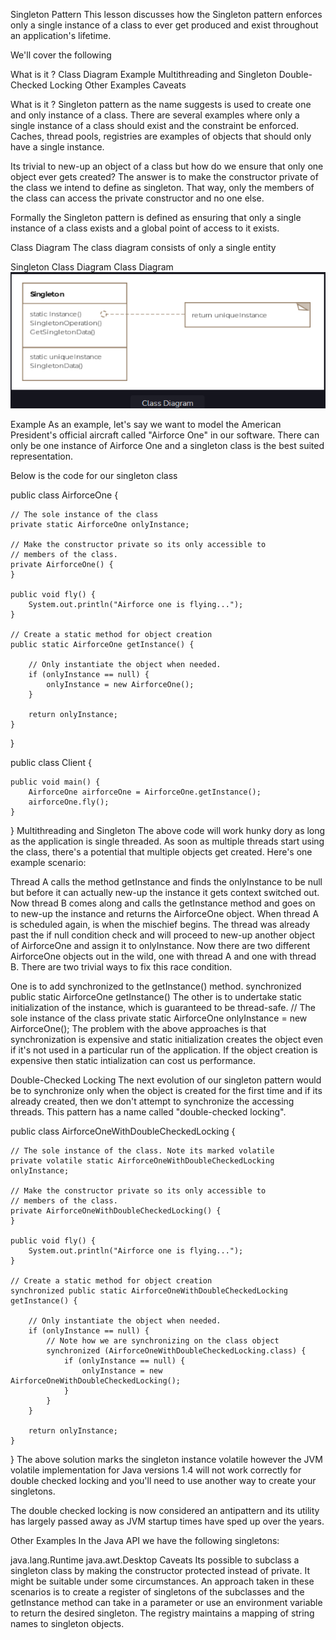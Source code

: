 Singleton Pattern
This lesson discusses how the Singleton pattern enforces only a single instance of a class to ever get produced and
exist throughout an application's lifetime.

We'll cover the following

What is it ?
Class Diagram
Example
Multithreading and Singleton
Double-Checked Locking
Other Examples
Caveats

What is it ?
Singleton pattern as the name suggests is used to create one and only instance of a class. There are several examples
where only a single instance of a class
should exist and the constraint be enforced. Caches, thread pools, registries are examples of objects that should only
have a single instance.

Its trivial to new-up an object of a class but how do we ensure that only one object ever gets created? The answer is to
make the constructor private of the
class we intend to define as singleton. That way, only the members of the class can access the private constructor and
no one else.

Formally the Singleton pattern is defined as ensuring that only a single instance of a class exists and a global point
of access to it exists.

Class Diagram
The class diagram consists of only a single entity

Singleton
Class Diagram
Class Diagram
![img.png](singletonPattern.png)

Example
As an example, let's say we want to model the American President's official aircraft called "Airforce One" in our
software. There can only be one instance of
Airforce One and a singleton class is the best suited representation.

Below is the code for our singleton class

public class AirforceOne {

    // The sole instance of the class
    private static AirforceOne onlyInstance;

    // Make the constructor private so its only accessible to
    // members of the class.
    private AirforceOne() {
    }

    public void fly() {
        System.out.println("Airforce one is flying...");
    }

    // Create a static method for object creation
    public static AirforceOne getInstance() {

        // Only instantiate the object when needed.
        if (onlyInstance == null) {
            onlyInstance = new AirforceOne();
        }

        return onlyInstance;
    }

}

public class Client {

    public void main() {
        AirforceOne airforceOne = AirforceOne.getInstance();
        airforceOne.fly();
    }

}
Multithreading and Singleton
The above code will work hunky dory as long as the application is single threaded. As soon as multiple threads start
using the class, there's a potential that
multiple objects get created. Here's one example scenario:

Thread A calls the method getInstance and finds the onlyInstance to be null but before it can actually new-up the
instance it gets context switched out.
Now thread B comes along and calls the getInstance method and goes on to new-up the instance and returns the AirforceOne
object.
When thread A is scheduled again, is when the mischief begins. The thread was already past the if null condition check
and will proceed to new-up another
object of AirforceOne and assign it to onlyInstance. Now there are two different AirforceOne objects out in the wild,
one with thread A and one with thread B.
There are two trivial ways to fix this race condition.

One is to add synchronized to the getInstance() method.
synchronized public static AirforceOne getInstance()
The other is to undertake static initialization of the instance, which is guaranteed to be thread-safe.
// The sole instance of the class
private static AirforceOne onlyInstance = new AirforceOne();
The problem with the above approaches is that synchronization is expensive and static initialization creates the object
even if it's not used in a particular
run of the application. If the object creation is expensive then static intialization can cost us performance.

Double-Checked Locking
The next evolution of our singleton pattern would be to synchronize only when the object is created for the first time
and if its already created, then we
don't attempt to synchronize the accessing threads. This pattern has a name called "double-checked locking".

public class AirforceOneWithDoubleCheckedLocking {

    // The sole instance of the class. Note its marked volatile
    private volatile static AirforceOneWithDoubleCheckedLocking onlyInstance;

    // Make the constructor private so its only accessible to
    // members of the class.
    private AirforceOneWithDoubleCheckedLocking() {
    }

    public void fly() {
        System.out.println("Airforce one is flying...");
    }

    // Create a static method for object creation
    synchronized public static AirforceOneWithDoubleCheckedLocking getInstance() {

        // Only instantiate the object when needed.
        if (onlyInstance == null) {
            // Note how we are synchronizing on the class object
            synchronized (AirforceOneWithDoubleCheckedLocking.class) {
                if (onlyInstance == null) {
                    onlyInstance = new AirforceOneWithDoubleCheckedLocking();
                }
            }
        }

        return onlyInstance;
    }

}
The above solution marks the singleton instance volatile however the JVM volatile implementation for Java versions 1.4
will not work correctly for double
checked locking and you'll need to use another way to create your singletons.

The double checked locking is now considered an antipattern and its utility has largely passed away as JVM startup times
have sped up over the years.

Other Examples
In the Java API we have the following singletons:

java.lang.Runtime
java.awt.Desktop
Caveats
Its possible to subclass a singleton class by making the constructor protected instead of private. It might be suitable
under some circumstances. An approach
taken in these scenarios is to create a register of singletons of the subclasses and the getInstance method can take in
a parameter or use an environment
variable to return the desired singleton. The registry maintains a mapping of string names to singleton objects.